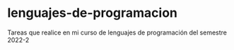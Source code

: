 # lenguajes-de-programacion
Tareas que realice en mi curso de lenguajes de programación del semestre 2022-2
